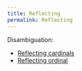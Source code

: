 ```yaml
---
title: Reflecting
permalink: Reflecting
---
```


Disambiguation:
-   [Reflecting cardinals](Reflecting_cardinals "Reflecting cardinals")
-   [Reflecting ordinal](Reflecting_ordinal "Reflecting ordinal")